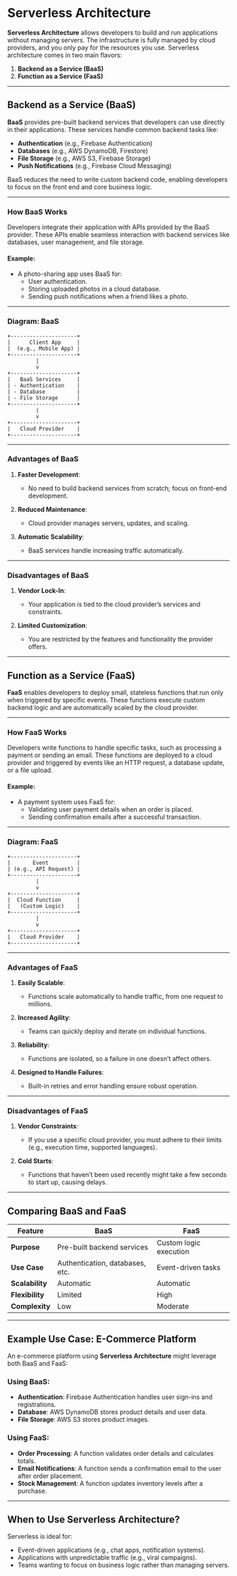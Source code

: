 # Serverless Architecture

**Serverless Architecture** allows developers to build and run applications without managing servers. The infrastructure is fully managed by cloud providers, and you only pay for the resources you use. Serverless architecture comes in two main flavors:

1. **Backend as a Service (BaaS)**
2. **Function as a Service (FaaS)**

---

## Backend as a Service (BaaS)

**BaaS** provides pre-built backend services that developers can use directly in their applications. These services handle common backend tasks like:

- **Authentication** (e.g., Firebase Authentication)
- **Databases** (e.g., AWS DynamoDB, Firestore)
- **File Storage** (e.g., AWS S3, Firebase Storage)
- **Push Notifications** (e.g., Firebase Cloud Messaging)

BaaS reduces the need to write custom backend code, enabling developers to focus on the front end and core business logic.

---

### How BaaS Works

Developers integrate their application with APIs provided by the BaaS provider. These APIs enable seamless interaction with backend services like databases, user management, and file storage.

#### Example:
- A photo-sharing app uses BaaS for:
  - User authentication.
  - Storing uploaded photos in a cloud database.
  - Sending push notifications when a friend likes a photo.

---

### Diagram: BaaS
```
+---------------------+
|      Client App     |
|  (e.g., Mobile App) |
+---------------------+
         |
         v
+---------------------+
|   BaaS Services     |
| - Authentication    |
| - Database          |
| - File Storage      |
+---------------------+
         |
         v
+---------------------+
|   Cloud Provider    |
+---------------------+
```

---

### Advantages of BaaS

1. **Faster Development**:
   - No need to build backend services from scratch; focus on front-end development.

2. **Reduced Maintenance**:
   - Cloud provider manages servers, updates, and scaling.

3. **Automatic Scalability**:
   - BaaS services handle increasing traffic automatically.

---

### Disadvantages of BaaS

1. **Vendor Lock-In**:
   - Your application is tied to the cloud provider’s services and constraints.

2. **Limited Customization**:
   - You are restricted by the features and functionality the provider offers.

---

## Function as a Service (FaaS)

**FaaS** enables developers to deploy small, stateless functions that run only when triggered by specific events. These functions execute custom backend logic and are automatically scaled by the cloud provider.

---

### How FaaS Works

Developers write functions to handle specific tasks, such as processing a payment or sending an email. These functions are deployed to a cloud provider and triggered by events like an HTTP request, a database update, or a file upload.

#### Example:
- A payment system uses FaaS for:
  - Validating user payment details when an order is placed.
  - Sending confirmation emails after a successful transaction.

---

### Diagram: FaaS
```
+---------------------+
|       Event         |
| (e.g., API Request) |
+---------------------+
         |
         v
+---------------------+
|  Cloud Function     |
|   (Custom Logic)    |
+---------------------+
         |
         v
+---------------------+
|   Cloud Provider    |
+---------------------+
```

---

### Advantages of FaaS

1. **Easily Scalable**:
   - Functions scale automatically to handle traffic, from one request to millions.

2. **Increased Agility**:
   - Teams can quickly deploy and iterate on individual functions.

3. **Reliability**:
   - Functions are isolated, so a failure in one doesn’t affect others.

4. **Designed to Handle Failures**:
   - Built-in retries and error handling ensure robust operation.

---

### Disadvantages of FaaS

1. **Vendor Constraints**:
   - If you use a specific cloud provider, you must adhere to their limits (e.g., execution time, supported languages).

2. **Cold Starts**:
   - Functions that haven’t been used recently might take a few seconds to start up, causing delays.

---

## Comparing BaaS and FaaS

| Feature               | BaaS                              | FaaS                              |
|-----------------------|------------------------------------|-----------------------------------|
| **Purpose**           | Pre-built backend services         | Custom logic execution            |
| **Use Case**          | Authentication, databases, etc.    | Event-driven tasks                |
| **Scalability**       | Automatic                         | Automatic                         |
| **Flexibility**       | Limited                           | High                              |
| **Complexity**        | Low                               | Moderate                          |

---

## Example Use Case: E-Commerce Platform

An e-commerce platform using **Serverless Architecture** might leverage both BaaS and FaaS:

### Using BaaS:
- **Authentication**: Firebase Authentication handles user sign-ins and registrations.
- **Database**: AWS DynamoDB stores product details and user data.
- **File Storage**: AWS S3 stores product images.

### Using FaaS:
- **Order Processing**: A function validates order details and calculates totals.
- **Email Notifications**: A function sends a confirmation email to the user after order placement.
- **Stock Management**: A function updates inventory levels after a purchase.

---

## When to Use Serverless Architecture?

Serverless is ideal for:
- Event-driven applications (e.g., chat apps, notification systems).
- Applications with unpredictable traffic (e.g., viral campaigns).
- Teams wanting to focus on business logic rather than managing servers.


